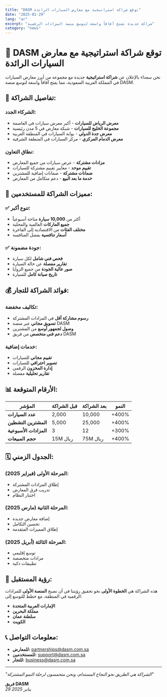 ```yaml
---
title: "DASM توقع شراكة استراتيجية مع معارض السيارات الرائدة"
date: "2025-01-29"
lang: "ar"
excerpt: "شراكة جديدة تفتح آفاقاً واسعة لتوسع منصة المزادات الرقمية"
category: "news"
---
```


# 🤝 DASM توقع شراكة استراتيجية مع معارض السيارات الرائدة

نحن سعداء بالإعلان عن **شراكة استراتيجية** جديدة مع مجموعة من أبرز معارض السيارات في المملكة العربية السعودية، مما يفتح آفاقاً واسعة لتوسع منصة DASM.

## 🎯 **تفاصيل الشراكة:**

### **الشركاء الجدد:**
- **معرض الرياض للسيارات** - أكبر معرض سيارات في العاصمة
- **مجموعة الخليج للسيارات** - شبكة معارض في 5 مدن رئيسية
- **معرض جدة الدولي** - بوابة السيارات في المنطقة الغربية
- **معرض الدمام المركزي** - مركز السيارات في المنطقة الشرقية

### **نطاق التعاون:**
- **مزادات مشتركة** - عرض سيارات من جميع المعارض
- **تقييم موحد** - معايير تقييم مشتركة للسيارات
- **ضمانات مشتركة** - ضمانات إضافية للمشترين
- **خدمة ما بعد البيع** - دعم متكامل من المعارض

## 🚗 **مميزات الشراكة للمستخدمين:**

### ✅ **تنوع أكبر:**
- أكثر من **10,000 سيارة** متاحة أسبوعياً
- **جميع الماركات** العالمية والمحلية
- **مختلف الفئات** من الاقتصادية إلى الفاخرة
- **أسعار تنافسية** بفضل المنافسة

### ✅ **جودة مضمونة:**
- **فحص فني شامل** لكل سيارة
- **تقارير مفصلة** عن حالة السيارة
- **صور عالية الجودة** من جميع الزوايا
- **تاريخ صيانة كامل** للسيارة

## 💰 **فوائد الشراكة للتجار:**

### **تكاليف مخفضة:**
- **رسوم مشاركة أقل** في المزادات المشتركة
- **تسويق مجاني** عبر منصة DASM
- **وصول لجمهور أوسع** من المشترين
- **دعم فني متخصص** من فريق DASM

### **خدمات إضافية:**
- **تقييم مجاني** للسيارات
- **تصوير احترافي** للسيارات
- **إدارة المخزون** الرقمي
- **تقارير تحليلية** مفصلة

## 📊 **الأرقام المتوقعة:**

| المؤشر | قبل الشراكة | بعد الشراكة | النمو |
|--------|-------------|-------------|-------|
| **عدد السيارات** | 2,000 | 10,000 | +400% |
| **المشترين النشطين** | 5,000 | 25,000 | +400% |
| **المزادات الأسبوعية** | 3 | 12 | +300% |
| **حجم المبيعات** | 15M ريال | 75M ريال | +400% |

## 🗓️ **الجدول الزمني:**

### **المرحلة الأولى (فبراير 2025):**
- إطلاق المزادات المشتركة
- تدريب فرق المعارض
- اختبار النظام

### **المرحلة الثانية (مارس 2025):**
- إضافة معارض جديدة
- تحسين التكامل
- إطلاق المميزات المتقدمة

### **المرحلة الثالثة (أبريل 2025):**
- توسع إقليمي
- مزادات متخصصة
- تطبيقات ذكية

## 🌟 **رؤية المستقبل:**

هذه الشراكة هي **الخطوة الأولى** نحو تحقيق رؤيتنا في أن نصبح **المنصة الأولى** للمزادات الرقمية في المنطقة، مع خطط للتوسع إلى:

- **الإمارات العربية المتحدة**
- **مملكة البحرين**
- **سلطنة عمان**
- **الكويت**

## 📞 **معلومات التواصل:**

- **للمعارض:** partnerships@dasm.com.sa
- **للمستخدمين:** support@dasm.com.sa
- **للتجار:** business@dasm.com.sa

---

*"الشراكة هي الطريق نحو النجاح المستدام، ونحن متحمسون لرحلة النمو المشتركة"*

**فريق DASM**  
*29 يناير 2025*
